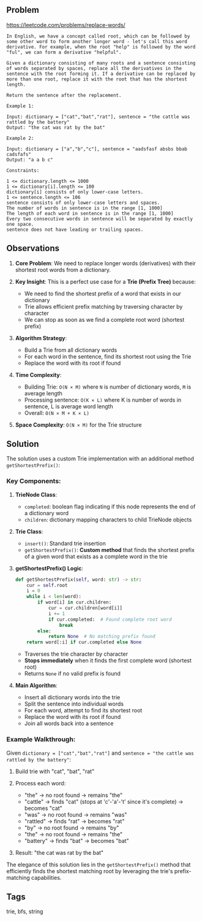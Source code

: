 ## Problem

https://leetcode.com/problems/replace-words/

```
In English, we have a concept called root, which can be followed by some other word to form another longer word - let's call this word derivative. For example, when the root "help" is followed by the word "ful", we can form a derivative "helpful".

Given a dictionary consisting of many roots and a sentence consisting of words separated by spaces, replace all the derivatives in the sentence with the root forming it. If a derivative can be replaced by more than one root, replace it with the root that has the shortest length.

Return the sentence after the replacement.

Example 1:

Input: dictionary = ["cat","bat","rat"], sentence = "the cattle was rattled by the battery"
Output: "the cat was rat by the bat"

Example 2:

Input: dictionary = ["a","b","c"], sentence = "aadsfasf absbs bbab cadsfafs"
Output: "a a b c"

Constraints:

1 <= dictionary.length <= 1000
1 <= dictionary[i].length <= 100
dictionary[i] consists of only lower-case letters.
1 <= sentence.length <= 106
sentence consists of only lower-case letters and spaces.
The number of words in sentence is in the range [1, 1000]
The length of each word in sentence is in the range [1, 1000]
Every two consecutive words in sentence will be separated by exactly one space.
sentence does not have leading or trailing spaces.
```

## Observations

1. **Core Problem**: We need to replace longer words (derivatives) with their shortest root words from a dictionary.

2. **Key Insight**: This is a perfect use case for a **Trie (Prefix Tree)** because:
   - We need to find the shortest prefix of a word that exists in our dictionary
   - Trie allows efficient prefix matching by traversing character by character
   - We can stop as soon as we find a complete root word (shortest prefix)

3. **Algorithm Strategy**:
   - Build a Trie from all dictionary words
   - For each word in the sentence, find its shortest root using the Trie
   - Replace the word with its root if found

4. **Time Complexity**: 
   - Building Trie: `O(N × M)` where `N` is number of dictionary words, `M` is average length
   - Processing sentence: `O(K × L)` where K is number of words in sentence, L is average word length
   - Overall: `O(N × M + K × L)`

5. **Space Complexity**: `O(N × M)` for the Trie structure

## Solution

The solution uses a custom Trie implementation with an additional method `getShortestPrefix()`:

### Key Components:

1. **TrieNode Class**: 
   - `completed`: boolean flag indicating if this node represents the end of a dictionary word
   - `children`: dictionary mapping characters to child TrieNode objects

2. **Trie Class**:
   - `insert()`: Standard trie insertion
   - `getShortestPrefix()`: **Custom method** that finds the shortest prefix of a given word that exists as a complete word in the trie

3. **getShortestPrefix() Logic**:
   ```python
   def getShortestPrefix(self, word: str) -> str:
       cur = self.root
       i = 0
       while i < len(word):
           if word[i] in cur.children:
               cur = cur.children[word[i]]
               i += 1
               if cur.completed:  # Found complete root word
                   break
           else:
               return None  # No matching prefix found
       return word[:i] if cur.completed else None
   ```
   - Traverses the trie character by character
   - **Stops immediately** when it finds the first complete word (shortest root)
   - Returns `None` if no valid prefix is found

4. **Main Algorithm**:
   - Insert all dictionary words into the trie
   - Split the sentence into individual words
   - For each word, attempt to find its shortest root
   - Replace the word with its root if found
   - Join all words back into a sentence

### Example Walkthrough:
Given `dictionary = ["cat","bat","rat"]` and `sentence = "the cattle was rattled by the battery"`:

1. Build trie with "cat", "bat", "rat"
2. Process each word:
   - "the" → no root found → remains "the"
   - "cattle" → finds "cat" (stops at 'c'-'a'-'t' since it's complete) → becomes "cat"
   - "was" → no root found → remains "was"
   - "rattled" → finds "rat" → becomes "rat"
   - "by" → no root found → remains "by"
   - "the" → no root found → remains "the"
   - "battery" → finds "bat" → becomes "bat"

3. Result: "the cat was rat by the bat"

The elegance of this solution lies in the `getShortestPrefix()` method that efficiently finds the shortest matching root by leveraging the trie's prefix-matching capabilities.

## Tags

trie, bfs, string
